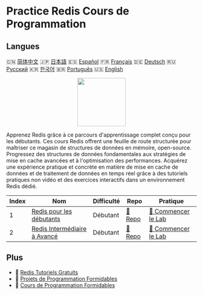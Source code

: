 # Practice Redis Cours de Programmation

## Langues

🇨🇳 [简体中文](README_zh.md) 🇯🇵 [日本語](README_ja.md) 🇪🇸 [Español](README_es.md) 🇫🇷 [Français](README_fr.md) 🇩🇪 [Deutsch](README_de.md) 🇷🇺 [Русский](README_ru.md) 🇰🇷 [한국어](README_ko.md) 🇧🇷 [Português](README_pt.md) 🇺🇸 [English](README.md) 

<div align="center">
<img width="128px" src="https://file.labex.io/path/4MMYfz8sH7hJ.png">
</div>

Apprenez Redis grâce à ce parcours d'apprentissage complet conçu pour les débutants. Ces cours Redis offrent une feuille de route structurée pour maîtriser ce magasin de structures de données en mémoire, open-source. Progressez des structures de données fondamentales aux stratégies de mise en cache avancées et à l'optimisation des performances. Acquérez une expérience pratique et concrète en matière de mise en cache de données et de traitement de données en temps réel grâce à des tutoriels pratiques non vidéo et des exercices interactifs dans un environnement Redis dédié.

|   Index | Nom                                                                                        | Difficulté   | Repo                                                                    | Pratique                                                                          |
|---------|--------------------------------------------------------------------------------------------|--------------|-------------------------------------------------------------------------|-----------------------------------------------------------------------------------|
|       1 | [Redis pour les débutants](https://labex.io/fr/courses/redis-for-beginners)                | Débutant     | [🔗 Repo](https://github.com/labex-labs/redis-for-beginners)            | [🚀 Commencer le Lab](https://labex.io/fr/courses/redis-for-beginners)            |
|       2 | [Redis Intermédiaire à Avancé](https://labex.io/fr/courses/redis-intermediate-to-advanced) | Débutant     | [🔗 Repo](https://github.com/labex-labs/redis-intermediate-to-advanced) | [🚀 Commencer le Lab](https://labex.io/fr/courses/redis-intermediate-to-advanced) |

## Plus

- 🔗 [Redis Tutoriels Gratuits](https://github.com/labex-labs/redis-free-tutorials)
- 🔗 [Projets de Programmation Formidables](https://github.com/labex-labs/awesome-programming-projects)
- 🔗 [Cours de Programmation Formidables](https://github.com/labex-labs/awesome-programming-courses)

